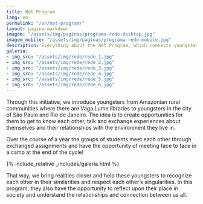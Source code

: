 ```yaml
---
title: Net Program
lang: en
permalink: "/en/net-program/"
layout: pagina-markdown
imagem: "/assets/img/paginas/programa-rede-desktop.jpg"
imagem_mobile: "/assets/img/paginas/programa-rede-mobile.jpg"
description: Everything about the Net Program, which connects youngsters from the Amazon rural communities and from the city of São Paulo, creating cultural exchanges opportunities.
galeria:
- img_src: "/assets/img/rede/rede_1.jpg"
- img_src: "/assets/img/rede/rede_2.jpg"
- img_src: "/assets/img/rede/rede_3.jpg"
- img_src: "/assets/img/rede/rede_4.jpg"
- img_src: "/assets/img/rede/rede_5.jpg"
- img_src: "/assets/img/rede/rede_6.jpg"
---
```


Through this initiative, we introduce youngsters from Amazonian rural communities where there are Vaga Lume libraries to youngsters in the city of São Paulo and Rio de Janeiro. The idea is to create opportunities for them to get to know each other, talk and exchange experiences about themselves and their relationships with the environment they live in.

Over the course of a year the groups of students meet each other through exchanged assignments and have the opportunity of meeting face to face in a camp at the end of the cycle!

{% include_relative _includes/galeria.html %}

That way, we bring realities closer and help these youngsters to recognize each other in their similarities and respect each other’s singularities. In this program, they also have the opportunity to reflect upon their place in society and understand the relationships and connection between us all.